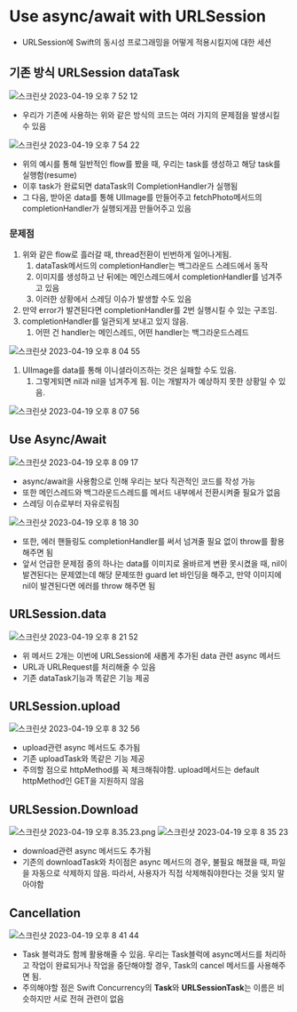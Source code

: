 # ****Use async/await with URLSession****

- URLSession에 Swift의 동시성 프로그래밍을 어떻게 적용시킬지에 대한 세션

## 기존 방식 URLSession dataTask

![스크린샷 2023-04-19 오후 7 52 12](https://user-images.githubusercontent.com/87598209/233224271-3dbffbfb-d1b2-4bf4-b8ce-cbfb24a25164.png)

- 우리가 기존에 사용하는 위와 같은 방식의 코드는 여러 가지의 문제점을 발생시킬 수 있음

![스크린샷 2023-04-19 오후 7 54 22](https://user-images.githubusercontent.com/87598209/233224277-a72ff6da-1362-4279-a732-d70ed3ac2760.png)

- 위의 예시를 통해 일반적인 flow를 봤을 때, 우리는 task를 생성하고 해당 task를 실행함(resume)
- 이후 task가 완료되면 dataTask의 CompletionHandler가 실행됨
- 그 다음, 받아온 data를 통해 UIImage를 만들어주고 fetchPhoto메서드의 completionHandler가 실행되게끔 만들어주고 있음

### 문제점

1. 위와 같은 flow로 흘러갈 때, thread전환이 빈번하게 일어나게됨.
    1. dataTask메서드의 completionHandler는 백그라운드 스레드에서 동작
    2. 이미지를 생성하고 난 뒤에는 메인스레드에서 completionHandler를 넘겨주고 있음
    3. 이러한 상황에서 스레딩 이슈가 발생할 수도 있음
2. 만약 error가 발견된다면 completionHandler를 2번 실행시킬 수 있는 구조임.
3. completionHandler를 일관되게 보내고 있지 않음.
    1. 어떤 건 handler는 메인스레드, 어떤 handler는 백그라운드스레드

![스크린샷 2023-04-19 오후 8 04 55](https://user-images.githubusercontent.com/87598209/233224286-ce9b8d89-6d4f-415b-a27d-78c1b167fb68.png)

1. UIImage를 data를 통해 이니셜라이즈하는 것은 실패할 수도 있음.
    1. 그렇게되면 nil과 nil을 넘겨주게 됨. 이는 개발자가 예상하지 못한 상황일 수 있음.

![스크린샷 2023-04-19 오후 8 07 56](https://user-images.githubusercontent.com/87598209/233224293-db6e81e9-4f48-4e28-8743-26adb6d0961c.png)

## Use Async/Await

![스크린샷 2023-04-19 오후 8 09 17](https://user-images.githubusercontent.com/87598209/233224296-9a534e40-3d7d-4f29-acdb-bb565d3be7fe.png)

- async/await을 사용함으로 인해 우리는 보다 직관적인 코드를 작성 가능
- 또한 메인스레드와 백그라운드스레드를 메서드 내부에서 전환시켜줄 필요가 없음
- 스레딩 이슈로부터 자유로워짐

![스크린샷 2023-04-19 오후 8 18 30](https://user-images.githubusercontent.com/87598209/233224310-3de05c68-b21b-406d-a78b-1f5c60cb6200.png)

- 또한, 에러 핸들링도 completionHandler를 써서 넘겨줄 필요 없이 throw를 활용해주면 됨
- 앞서 언급한 문제점 중의 하나는 data를 이미지로 올바르게 변환 못시켰을 때, nil이 발견된다는 문제였는데 해당 문제또한 guard let 바인딩을 해주고, 만약 이미지에 nil이 발견된다면 에러를 throw 해주면 됨

## URLSession.data

![스크린샷 2023-04-19 오후 8 21 52](https://user-images.githubusercontent.com/87598209/233224320-f964fdff-4252-4db9-9155-6a4d4bfd73d6.png)

- 위 메서드 2개는 이번에 URLSession에 새롭게 추가된 data 관련 async 메서드
- URL과 URLRequest를 처리해줄 수 있음
- 기존 dataTask기능과 똑같은 기능 제공

## URLSession.upload

![스크린샷 2023-04-19 오후 8 32 56](https://user-images.githubusercontent.com/87598209/233224338-a7961022-cbc8-4d00-abbe-bd4daa0a6222.png)

- upload관련 async 메서드도 추가됨
- 기존 uploadTask와 똑같은 기능 제공
- 주의할 점으로 httpMethod를 꼭 체크해줘야함. upload메서드는 default httpMethod인 GET을 지원하지 않음

## URLSession.Download

![스크린샷 2023-04-19 오후 8.35.23.png](https://s3-us-west-2.amazonaws.com/secure.notion-static.com/e286fc73-b6c8-4d87-84cc-f042350b4baf/%E1%84%89%E1%85%B3%E1%84%8F%E1%85%B3%E1%84%85%E1%85%B5%E1%86%AB%E1%84%89%E1%85%A3%E1%86%BA_2023-04-19_%E1%84%8B%E1%85%A9%E1%84%92%E1%85%AE_8.35.23.png)
![스크린샷 2023-04-19 오후 8 35 23](https://user-images.githubusercontent.com/87598209/233224346-a303c306-1227-4001-b656-da8df07653db.png)

- download관련 async 메서드도 추가됨
- 기존의 downloadTask와 차이점은 async 메서드의 경우, 불필요 해졌을 때, 파일을 자동으로 삭제하지 않음. 따라서, 사용자가 직접 삭제해줘야한다는 것을 잊지 말아야함

## Cancellation

![스크린샷 2023-04-19 오후 8 41 44](https://user-images.githubusercontent.com/87598209/233224362-042152ed-914a-4862-aeae-b4a28610ee61.png)

- Task 블럭과도 함께 활용해줄 수 있음. 우리는 Task블럭에 async메서드를 처리하고 작업이 완료되거나 작업을 중단해야할 경우, Task의 cancel 메서드를 사용해주면 됨.
- 주의해야할 점은 Swift Concurrency의 **Task**와 **URLSessionTask**는 이름은 비슷하지만 서로 전혀 관련이 없음
